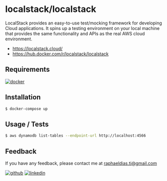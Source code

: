 # localstack/localstack

LocalStack provides an easy-to-use test/mocking framework for developing Cloud applications. It spins up a testing environment on your local machine that provides the same functionality and APIs as the real AWS cloud environment.

- https://localstack.cloud/
- https://hub.docker.com/r/localstack/localstack

## Requirements

[![docker](https://img.shields.io/badge/Docker-2CA5E0?style=for-the-badge&logo=docker&logoColor=white)](https://www.docker.com/)

## Installation

```bash
$ docker-compose up
```

## Usage / Tests

```bash
$ aws dynamodb list-tables --endpoint-url http://localhost:4566
```

## Feedback

If you have any feedback, please contact me at raphaeldias.ti@gmail.com

[![github](https://img.shields.io/badge/GitHub-100000?style=for-the-badge&logo=github&logoColor=white)](https://github.com/raphaelbh)
[![linkedin](https://img.shields.io/badge/LinkedIn-0077B5?style=for-the-badge&logo=linkedin&logoColor=white)](https://www.linkedin.com/in/raphaelbh/)
